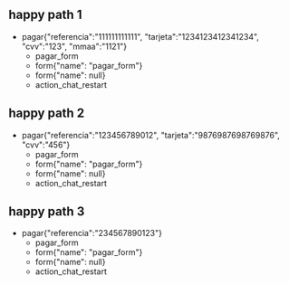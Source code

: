 
## happy path 1
* pagar{"referencia":"111111111111", "tarjeta":"1234123412341234", "cvv":"123", "mmaa":"1121"}
  - pagar_form
  - form{"name": "pagar_form"}
  - form{"name": null}
  - action_chat_restart
## happy path 2
* pagar{"referencia":"123456789012", "tarjeta":"9876987698769876", "cvv":"456"}
  - pagar_form
  - form{"name": "pagar_form"}
  - form{"name": null}
  - action_chat_restart
## happy path 3
* pagar{"referencia":"234567890123"}
  - pagar_form
  - form{"name": "pagar_form"}
  - form{"name": null}
  - action_chat_restart
